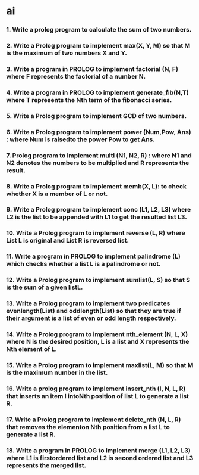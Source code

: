 # ai

### 1. Write a prolog program to calculate the sum of two numbers.
### 2. Write a Prolog program to implement max(X, Y, M) so that M is the maximum of two numbers X and Y.
### 3. Write a program in PROLOG to implement factorial (N, F) where F represents the factorial of a number N.
### 4. Write a program in PROLOG to implement generate_fib(N,T) where T represents the Nth term of the fibonacci series.
### 5. Write a Prolog program to implement GCD of two numbers.
### 6. Write a Prolog program to implement power (Num,Pow, Ans) : where Num is raisedto the power Pow to get Ans.
### 7. Prolog program to implement multi (N1, N2, R) : where N1 and N2 denotes the numbers to be multiplied and R represents the result.
### 8. Write a Prolog program to implement memb(X, L): to check whether X is a member of L or not.
### 9. Write a Prolog program to implement conc (L1, L2, L3) where L2 is the list to be appended with L1 to get the resulted list L3.
### 10. Write a Prolog program to implement reverse (L, R) where List L is original and List R is reversed list.
### 11. Write a program in PROLOG to implement palindrome (L) which checks whether a list L is a palindrome or not.
### 12. Write a Prolog program to implement sumlist(L, S) so that S is the sum of a given listL.
### 13. Write a Prolog program to implement two predicates evenlength(List) and oddlength(List) so that they are true if their argument is a list of even or odd length respectively.
### 14. Write a Prolog program to implement nth_element (N, L, X) where N is the desired position, L is a list and X represents the Nth element of L.
### 15. Write a Prolog program to implement maxlist(L, M) so that M is the maximum number in the list.
### 16. Write a prolog program to implement insert_nth (I, N, L, R) that inserts an item I intoNth position of list L to generate a list R.
### 17. Write a Prolog program to implement delete_nth (N, L, R) that removes the elementon Nth position from a list L to generate a list R.
### 18. Write a program in PROLOG to implement merge (L1, L2, L3) where L1 is firstordered list and L2 is second ordered list and L3 represents the merged list.
